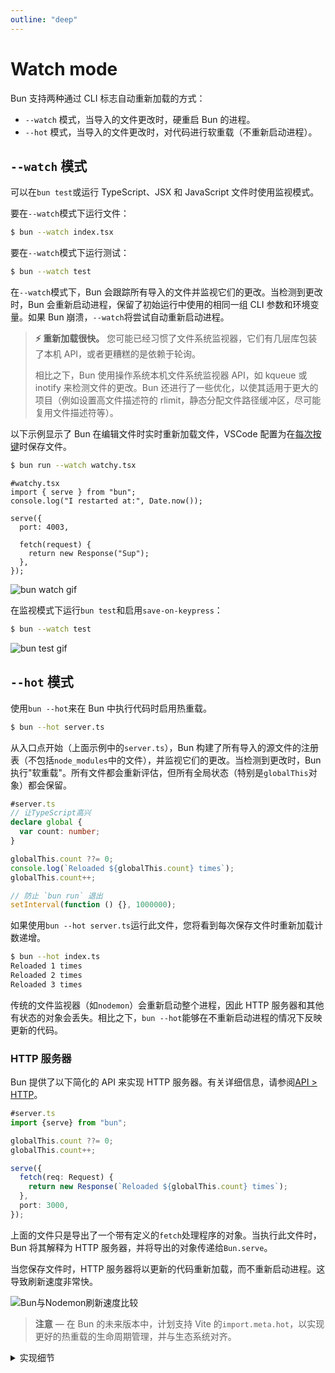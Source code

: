 ```yaml
---
outline: "deep"
---
```


# Watch mode

Bun 支持两种通过 CLI 标志自动重新加载的方式：

- `--watch` 模式，当导入的文件更改时，硬重启 Bun 的进程。
- `--hot` 模式，当导入的文件更改时，对代码进行软重载（不重新启动进程）。

## `--watch` 模式

可以在`bun test`或运行 TypeScript、JSX 和 JavaScript 文件时使用监视模式。

要在`--watch`模式下运行文件：

```bash
$ bun --watch index.tsx
```

要在`--watch`模式下运行测试：

```bash
$ bun --watch test
```

在`--watch`模式下，Bun 会跟踪所有导入的文件并监视它们的更改。当检测到更改时，Bun 会重新启动进程，保留了初始运行中使用的相同一组 CLI 参数和环境变量。如果 Bun 崩溃，`--watch`将尝试自动重新启动进程。

> **⚡️ 重新加载很快。** 您可能已经习惯了文件系统监视器，它们有几层库包装了本机 API，或者更糟糕的是依赖于轮询。
>
> 相比之下，Bun 使用操作系统本机文件系统监视器 API，如 kqueue 或 inotify 来检测文件的更改。Bun 还进行了一些优化，以使其适用于更大的项目（例如设置高文件描述符的 rlimit，静态分配文件路径缓冲区，尽可能复用文件描述符等）。

以下示例显示了 Bun 在编辑文件时实时重新加载文件，VSCode 配置为在[每次按键](https://code.visualstudio.com/docs/editor/codebasics#_save-auto-save)时保存文件。

<codetabs>

```bash
$ bun run --watch watchy.tsx
```

```tsx
#watchy.tsx
import { serve } from "bun";
console.log("I restarted at:", Date.now());

serve({
  port: 4003,

  fetch(request) {
    return new Response("Sup");
  },
});
```

</codetabs>

![bun watch gif](https://user-images.githubusercontent.com/709451/228439002-7b9fad11-0db2-4e48-b82d-2b88c8625625.gif)

在监视模式下运行`bun test`和启用`save-on-keypress`：

```bash
$ bun --watch test
```

![bun test gif](https://user-images.githubusercontent.com/709451/228396976-38a23864-4a1d-4c96-87cc-04e5181bf459.gif)

## `--hot` 模式

使用`bun --hot`来在 Bun 中执行代码时启用热重载。

```bash
$ bun --hot server.ts
```

从入口点开始（上面示例中的`server.ts`），Bun 构建了所有导入的源文件的注册表（不包括`node_modules`中的文件），并监视它们的更改。当检测到更改时，Bun 执行"软重载"。所有文件都会重新评估，但所有全局状态（特别是`globalThis`对象）都会保留。

```ts
#server.ts
// 让TypeScript高兴
declare global {
  var count: number;
}

globalThis.count ??= 0;
console.log(`Reloaded ${globalThis.count} times`);
globalThis.count++;

// 防止 `bun run` 退出
setInterval(function () {}, 1000000);
```

如果使用`bun --hot server.ts`运行此文件，您将看到每次保存文件时重新加载计数递增。

```bash
$ bun --hot index.ts
Reloaded 1 times
Reloaded 2 times
Reloaded 3 times
```

传统的文件监视器（如`nodemon`）会重新启动整个进程，因此 HTTP 服务器和其他有状态的对象会丢失。相比之下，`bun --hot`能够在不重新启动进程的情况下反映更新的代码。

### HTTP 服务器

Bun 提供了以下简化的 API 来实现 HTTP 服务器。有关详细信息，请参阅[API > HTTP](/api/http.md)。

```ts
#server.ts
import {serve} from "bun";

globalThis.count ??= 0;
globalThis.count++;

serve({
  fetch(req: Request) {
    return new Response(`Reloaded ${globalThis.count} times`);
  },
  port: 3000,
});
```

上面的文件只是导出了一个带有定义的`fetch`处理程序的对象。当执行此文件时，Bun 将其解释为 HTTP 服务器，并将导出的对象传递给`Bun.serve`。

当您保存文件时，HTTP 服务器将以更新的代码重新加载，而不重新启动进程。这导致刷新速度非常快。

<image src="https://user-images.githubusercontent.com/709451/195477632-5fd8a73e-014d-4589-9ba2-e075ad9eb040.gif" alt="Bun与Nodemon刷新速度比较" caption="Bun在左边，Nodemon在右边。" />

> **注意** — 在 Bun 的未来版本中，计划支持 Vite 的`import.meta.hot`，以实现更好的热重载的生命周期管理，并与生态系统对齐。

<details>
<summary>实现细节</summary>

在热重载时，Bun：

- 重置内部的`require`缓存和 ES 模块注册表（`Loader.registry`）
- 同步运行垃圾收集器（以最小化内存泄漏，以牺牲运行时性能为代价）
- 从头重新编译所有代码（包括 sourcemap）
- 使用 JavaScriptCore 重新评估代码

这个实现并不特别优化。它会重新编译没有更改的文件。它不尝试增量编译。这只是一个起点。

</details>
